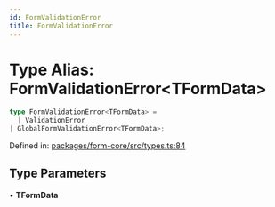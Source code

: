```yaml
---
id: FormValidationError
title: FormValidationError
---
```


<!-- DO NOT EDIT: this page is autogenerated from the type comments -->

# Type Alias: FormValidationError\<TFormData\>

```ts
type FormValidationError<TFormData> = 
  | ValidationError
| GlobalFormValidationError<TFormData>;
```

Defined in: [packages/form-core/src/types.ts:84](https://github.com/Pascalmh/tanstack-form/blob/main/packages/form-core/src/types.ts#L84)

## Type Parameters

• **TFormData**
